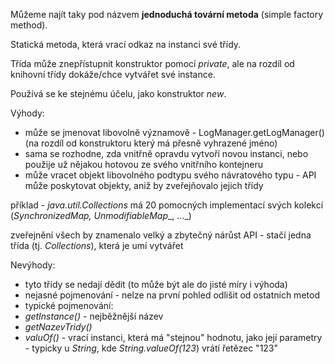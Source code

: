 Můžeme najít taky pod názvem **jednoduchá tovární metoda** (simple factory method).

Statická metoda, která vrací odkaz na instanci své třídy.

Třída může znepřístupnit konstruktor pomocí _private_, ale na rozdíl od knihovní třídy dokáže/chce vytvářet své instance.

Používá se ke stejnému účelu, jako konstruktor _new_.

Výhody:

-  může se jmenovat libovolně významově - LogManager.getLogManager() (na rozdíl od konstruktoru který má přesně vyhrazené jméno)
-  sama se rozhodne, zda vnitřně opravdu vytvoří novou instanci, nebo použije už nějakou hotovou ze svého vnitřního kontejneru
-  může vracet objekt libovolného podtypu svého návratového typu - API může poskytovat objekty, aniž by zveřejňovalo jejich třídy

příklad - _java.util.Collections_ má 20 pomocných implementací svých kolekcí (_SynchronizedMap, UnmodifiableMap__, ..._)

zveřejnění všech by znamenalo velký a zbytečný nárůst API - stačí jedna třída (tj. _Collections_), která je umí vytvářet

Nevýhody:

- tyto třídy se nedají dědit (to může být ale do jisté míry i výhoda)
- nejasné pojmenování - nelze na první pohled odlišit od ostatních metod
- typické pojmenování:
 - _getInstance()_ - nejběžnější název
 - _getNazevTridy()_
 -  _valuOf()_ - vrací instanci, která má "stejnou" hodnotu, jako její parametry - typicky u _String_, kde _String.valueOf(123_) vrátí řetězec "123"